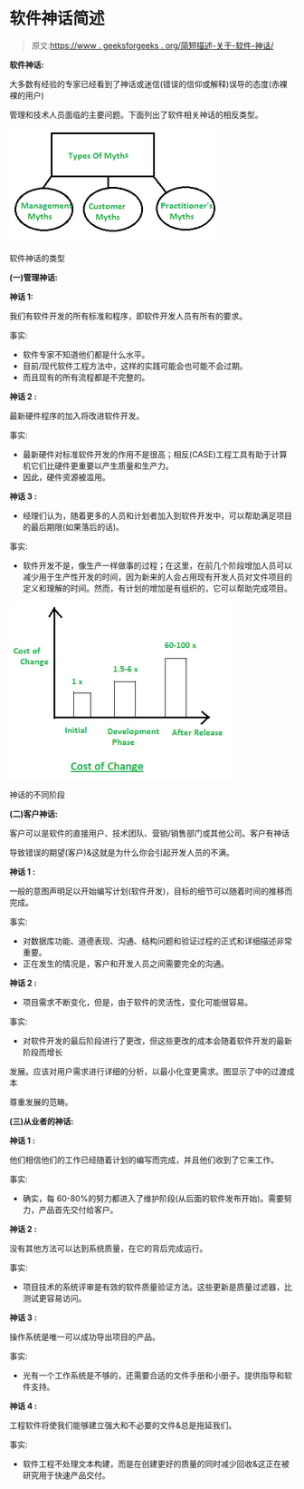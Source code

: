 # 软件神话简述

> 原文:[https://www . geeksforgeeks . org/简短描述-关于-软件-神话/](https://www.geeksforgeeks.org/brief-description-about-software-myths/)

**软件神话:**

大多数有经验的专家已经看到了神话或迷信(错误的信仰或解释)误导的态度(赤裸裸的用户)

管理和技术人员面临的主要问题。下面列出了软件相关神话的相反类型。

![](img/0af53ad90a0c7d17cd4b6f0cb1ad1583.png)

软件神话的类型

**(一)管理神话:**

**神话 1:**

我们有软件开发的所有标准和程序，即软件开发人员有所有的要求。

事实:

*   软件专家不知道他们都是什么水平。
*   目前/现代软件工程方法中，这样的实践可能会也可能不会过期。
*   而且现有的所有流程都是不完整的。

**神话 2 :**

最新硬件程序的加入将改进软件开发。

事实:

*   最新硬件对标准软件开发的作用不是很高；相反(CASE)工程工具有助于计算机它们比硬件更重要以产生质量和生产力。
*   因此，硬件资源被滥用。

**神话 3 :**

*   经理们认为，随着更多的人员和计划者加入到软件开发中，可以帮助满足项目的最后期限(如果落后的话)。

事实:

*   软件开发不是，像生产一样做事的过程；在这里，在前几个阶段增加人员可以减少用于生产性开发的时间，因为新来的人会占用现有开发人员对文件项目的定义和理解的时间。然而，有计划的增加是有组织的，它可以帮助完成项目。

![](img/130bb385bb5c59644c80fcf036de1706.png)

神话的不同阶段

**(二)客户神话:**

客户可以是软件的直接用户、技术团队、营销/销售部门或其他公司。客户有神话

导致错误的期望(客户)&这就是为什么你会引起开发人员的不满。

**神话 1 :**

一般的意图声明足以开始编写计划(软件开发)，目标的细节可以随着时间的推移而完成。

事实:

*   对数据库功能、道德表现、沟通、结构问题和验证过程的正式和详细描述非常重要。
*   正在发生的情况是，客户和开发人员之间需要完全的沟通。

**神话 2 :**

*   项目需求不断变化，但是，由于软件的灵活性，变化可能很容易。

事实:

*   对软件开发的最后阶段进行了更改，但这些更改的成本会随着软件开发的最新阶段而增长

发展。应该对用户需求进行详细的分析，以最小化变更需求。图显示了中的过渡成本

尊重发展的范畴。

**(三)从业者的神话:**

**神话 1 :**

他们相信他们的工作已经随着计划的编写而完成，并且他们收到了它来工作。

事实:

*   确实，每 60-80%的努力都进入了维护阶段(从后面的软件发布开始)。需要努力，产品首先交付给客户。

**神话 2 :**

没有其他方法可以达到系统质量，在它的背后完成运行。

事实:

*   项目技术的系统评审是有效的软件质量验证方法。这些更新是质量过滤器，比测试更容易访问。

**神话 3 :**

操作系统是唯一可以成功导出项目的产品。

事实:

*   光有一个工作系统是不够的，还需要合适的文件手册和小册子。提供指导和软件支持。

**神话 4 :**

工程软件将使我们能够建立强大和不必要的文件&总是拖延我们。

事实:

*   软件工程不处理文本构建，而是在创建更好的质量的同时减少回收&这正在被研究用于快速产品交付。